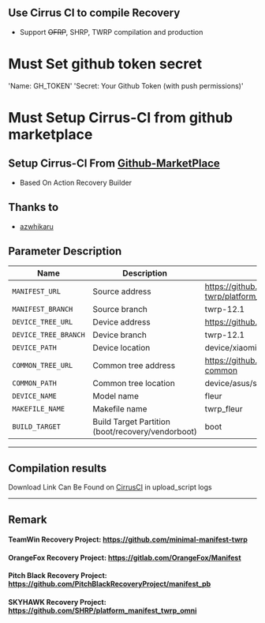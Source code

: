 ## Use Cirrus CI to compile Recovery

- Support ~~OFRP~~, SHRP, TWRP compilation and production

# Must Set github token secret 
'Name: GH_TOKEN'
'Secret: Your Github Token (with push permissions)'

# Must Setup Cirrus-CI from github marketplace
Setup Cirrus-CI From [Github-MarketPlace](https://github.com/marketplace/cirrus-ci)
---
- Based On Action Recovery Builder

## Thanks to
- [azwhikaru](https://github.com/azwhikaru)

## Parameter Description

| Name | Description | Example |
| ------------ | -------------------- | ------------ |
| `MANIFEST_URL` | Source address | https://github.com/minimal-manifest-twrp/platform_manifest_twrp_aosp.git |
| `MANIFEST_BRANCH` | Source branch | twrp-12.1 |
| `DEVICE_TREE_URL` | Device address | https://github.com/ShazuxD/device_xiaomi_fleur-twrp |
| `DEVICE_TREE_BRANCH` | Device branch | twrp-12.1 |
| `DEVICE_PATH` | Device location | device/xiaomi/fleur |
| `COMMON_TREE_URL` | Common tree address | https://github.com/TeamWin/android_device_asus_sm8250-common |
| `COMMON_PATH` | Common tree location | device/asus/sm8250-common |
| `DEVICE_NAME` | Model name | fleur |
| `MAKEFILE_NAME` | Makefile name | twrp_fleur |
| `BUILD_TARGET` | Build Target Partition (boot/recovery/vendorboot) | boot |
-----

## Compilation results
Download Link Can Be Found on [CirrusCI](https://cirrus-ci.com) in upload_script logs

-----
## Remark

#### TeamWin Recovery Project: https://github.com/minimal-manifest-twrp
#### OrangeFox Recovery Project: https://gitlab.com/OrangeFox/Manifest
#### Pitch Black Recovery Project: https://github.com/PitchBlackRecoveryProject/manifest_pb
#### SKYHAWK Recovery Project: https://github.com/SHRP/platform_manifest_twrp_omni
